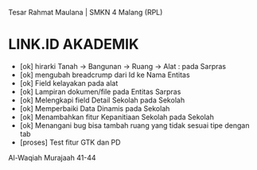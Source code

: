 Tesar Rahmat Maulana | SMKN 4 Malang (RPL)

# LINK.ID AKADEMIK

- [ok] hirarki Tanah -> Bangunan -> Ruang -> Alat : pada Sarpras
- [ok] mengubah breadcrump dari Id ke Nama Entitas
- [ok] Field kelayakan pada alat
- [ok] Lampiran dokumen/file pada Entitas Sarpras
- [ok] Melengkapi field Detail Sekolah pada Sekolah
- [ok] Memperbaiki Data Dinamis pada Sekolah
- [ok] Menambahkan fitur Kepanitiaan Sekolah pada Sekolah
- [ok] Menangani bug bisa tambah ruang yang tidak sesuai tipe dengan tab
- [proses] Test fitur GTK dan PD

Al-Waqiah Murajaah 41-44